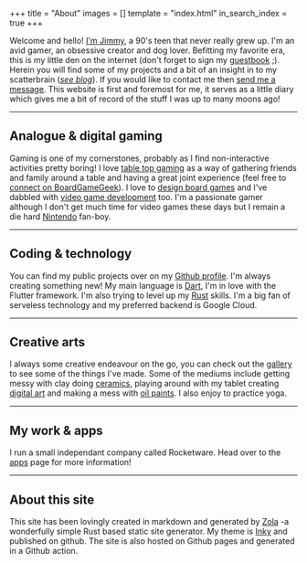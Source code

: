 +++
title = "About"
images = []
template = "index.html"
in_search_index = true
+++

Welcome and hello! [I'm Jimmy](/series/self-portraits), a 90's teen that never really grew up. I'm an avid gamer, an obsessive creator and dog lover. Befitting my favorite era, this is my little den on the internet (don't forget to sign my [guestbook](/guestbook) ;). Herein you will find some of my projects and a bit of an insight in to my scatterbrain (_[see blog](/blog/)_). If you would like to contact me then [send me a message](https://docs.google.com/forms/d/e/1FAIpQLScIN2i8tudYfvWZO96Ed-_ma011PgZU-CrxRyCXdSA1z9NRjA/viewform). This website is first and foremost for me, it serves as a little diary which gives me a bit of record of the stuff I was up to many moons ago!

---

## Analogue & digital gaming

Gaming is one of my cornerstones, probably as I find non-interactive activities pretty boring! I love [table top gaming](/boardgames) as a way of gathering friends and family around a table and having a great joint experience (feel free to [connect on BoardGameGeek](https://boardgamegeek.com/user/jimmyff)). I love to  [design board games](/tags/gamedev-analogue/) and I've dabbled with [video game development](/tags/gamedev-digital) too. I'm a passionate gamer although I don't get much time for video games these days but I remain a die hard [Nintendo](/tags/nintendo) fan-boy.

---

## Coding & technology

You can find my public projects over on my [Github profile](https://github.com/jimmyff/). I'm always creating something new! My main language is [Dart](/tags/lang-dart), I'm in love with the Flutter framework. I'm also trying to level up my [Rust](/tags/lang-rust) skills. I'm a big fan of serveless technology and my preferred backend is Google Cloud.

---

## Creative arts

I always some creative endeavour on the go, you can check out the [gallery](/gallery) to see some of the things I've made. Some of the mediums include getting messy with clay doing [ceramics](/medium/ceramic/), playing around with my tablet creating [digital art](/medium/digital/) and making a mess with [oil paints](/medium/oil/). I also enjoy to practice yoga.

---

## My work & apps

I run a small independant company called Rocketware. Head over to the [apps](/apps) page for more information!

---

## About this site

This site has been lovingly created in markdown and generated by [Zola](https://getzola.org/) -a wonderfully simple Rust based static site generator. My theme is [Inky](https://github.com/jimmyff/zola-inky) and published on github. The site is also hosted on Github pages and generated in a Github action.
